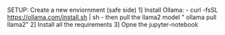 SETUP:
Create a new enviornment (safe side)
1] Install Ollama:
        - curl -fsSL https://ollama.com/install.sh | sh
        - then pull the llama2 model " ollama pull llama2"
2] Install all the requirements
3] Opne the jupyter-notebook
